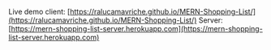 Live demo client: [https://ralucamavriche.github.io/MERN-Shopping-List/](https://ralucamavriche.github.io/MERN-Shopping-List/)
Server: [https://mern-shopping-list-server.herokuapp.com](https://mern-shopping-list-server.herokuapp.com)
